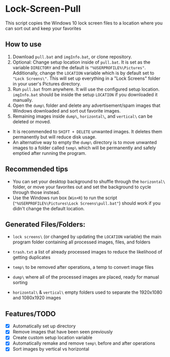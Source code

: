 # Lock-Screen-Pull
This script copies the Windows 10 lock screen files to a location where you can sort out and keep your favorites


## How to use
1. Download `pull.bat` and `imgInfo.bat`, or clone repository. 
2. Optional: Change setup location inside of `pull.bat`. It is set as the variable `DIRECTORY` and the default is `"%USERPROFILE%\Pictures"`. Additionally, change the `LOCATION` variable which is by default set to `"Lock Screens\"`. This will set up everything in a "Lock Screens" folder in your user's Pictures directory. 
3. Run `pull.bat` from anywhere. It will use the configured setup location. `imgInfo.bat` should be inside the setup `LOCATION` if you downloaded it manually. 
4. Open the `dump\` folder and delete any advertisement/spam images that Windows downloaded and sort out favorite images. 
5. Remaining images inside `dump\`, `horizontal\`, and `vertical\` can be deleted or moved. 
- It is recommended to `SHIFT + DELETE` unwanted images. It deletes them permanently but will reduce disk usage. 
- An alternative way to empty the `dump\` directory is to move unwanted images to a folder called `temp\` which will be permanently and safely emptied after running the program. 

## Recommended tips
- You can set your desktop background to shuffle through the `horizontal\` folder, or move your favorites out and set the background to cycle through those instead. 
- Use the Windows run box (`Win+R`) to run the script (`"%USERPROFILE%\Pictures\Lock Screens\pull.bat"`) should work if you didn't change the default location. 

## Generated Files/Folders:
- `lock screens\` (or changed by updating the `LOCATION` variable)
the main program folder containing all processed images, files, and folders  

- `trash.txt`
a list of already processed images to reduce the likelihood of getting duplicates  

- `temp\`
to be removed after operations, a temp to convert image files  

- `dump\`
where all of the processed images are placed, ready for manual sorting  

- `horizontal\` & `vertical\`
empty folders used to separate the 1920x1080 and 1080x1920 images  


## Features/TODO
- [x] Automatically set up directory
- [x] Remove images that have been seen previously
- [x] Create custom setup location variable
- [x] Automatically remake and remove `temp\` before and after operations
- [x] Sort images by vertical vs horizontal
